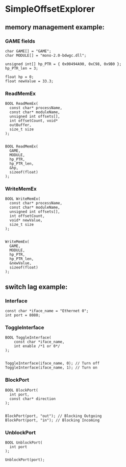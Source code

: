 # SimpleOffsetExplorer

## memory management example:

### GAME fields
```
char GAME[] = "GAME";
char MODULE[] = "mono-2.0-bdwgc.dll";

unsigned int[] hp_PTR = { 0x00494A90, 0xC98, 0x9B0 };
hp_PTR_len = 3;

float hp = 0;
float newValue = 33.3;
```
### ReadMemEx
```
BOOL ReadMemEx(
  const char* processName,
  const char* moduleName,
  unsigned int offsets[],
  int offsetCount, void*
  outBuffer,
  size_t size
);


BOOL ReadMemEx(
  GAME,
  MODULE,
  hp_PTR,
  hp_PTR_len,
  &hp,
  sizeof(float)
);
```
### WriteMemEx
```
BOOL WriteMemEx(
  const char* processName,
  const char* moduleName,
  unsigned int offsets[],
  int offsetCount,
  void* newValue,
  size_t size
);


WriteMemEx(
  GAME,
  MODULE,
  hp_PTR,
  hp_PTR_len,
  &newValue,
  sizeof(float)
);
```
## switch lag example:
### Interface
```
const char *iface_name = "Ethernet 0";
int port = 8080;
```
### ToggleInterface
```
BOOL ToggleInterface(
    const char *iface_name,
    int enable /*1 or 0*/
);


ToggleInterface(iface_name, 0); // Turn off
ToggleInterface(iface_name, 1); // Turn on
```
### BlockPort
```
BOOL BlockPort(
  int port,
  const char* direction
);


BlockPort(port, "out"); // Blocking Outgoing 
BlockPort(port, "in"); // Blocking Incoming
```
### UnblockPort
```
BOOL UnblockPort(
  int port
);

UnblockPort(port);
```
